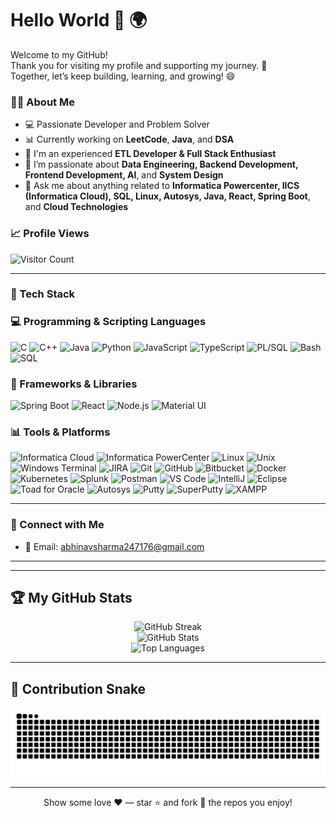 # Hello World 👋 🌍

Welcome to my GitHub!  
Thank you for visiting my profile and supporting my journey. 🚀  
Together, let’s keep building, learning, and growing! 😄


### 👨‍💻 About Me

- 💻 Passionate Developer and Problem Solver
- 📊 Currently working on **LeetCode**, **Java**, and **DSA**
- 🔭 I'm an experienced **ETL Developer & Full Stack Enthusiast**
- 🌱 I’m passionate about **Data Engineering, Backend Development, Frontend Development, AI**, and **System Design**
- 💬 Ask me about anything related to **Informatica Powercenter, IICS (Informatica Cloud), SQL, Linux, Autosys, Java, React, Spring Boot**, and **Cloud Technologies**
  


### 📈 Profile Views

![Visitor Count](https://komarev.com/ghpvc/?username=abhinavsharma2471716&color=blue&style=flat)

---

### 🧰 Tech Stack


### 💻 Programming & Scripting Languages
![C](https://img.shields.io/badge/C-00599C?style=flat&logo=c&logoColor=white)
![C++](https://img.shields.io/badge/C++-00599C?style=flat&logo=c%2B%2B&logoColor=white)
![Java](https://img.shields.io/badge/Java-007396?style=flat&logo=java&logoColor=white)
![Python](https://img.shields.io/badge/Python-3776AB?style=flat&logo=python&logoColor=white)
![JavaScript](https://img.shields.io/badge/JavaScript-F7DF1E?style=flat&logo=javascript&logoColor=black)
![TypeScript](https://img.shields.io/badge/TypeScript-3178C6?style=flat&logo=typescript&logoColor=white)
![PL/SQL](https://img.shields.io/badge/PL%2FSQL-F80000?style=flat&logo=oracle&logoColor=white)
![Bash](https://img.shields.io/badge/Bash-4EAA25?style=flat&logo=gnubash&logoColor=white)
![SQL](https://img.shields.io/badge/SQL-025E8C?style=flat&logo=postgresql&logoColor=white)

### 🧱 Frameworks & Libraries
![Spring Boot](https://img.shields.io/badge/Spring%20Boot-6DB33F?style=flat&logo=spring-boot&logoColor=white)
![React](https://img.shields.io/badge/React-61DAFB?style=flat&logo=react&logoColor=black)
![Node.js](https://img.shields.io/badge/Node.js-339933?style=flat&logo=node.js&logoColor=white)
![Material UI](https://img.shields.io/badge/Material--UI-007FFF?style=flat&logo=mui&logoColor=white)

### 📊 Tools & Platforms
![Informatica Cloud](https://img.shields.io/badge/Informatica%20Cloud-F37021?style=flat)
![Informatica PowerCenter](https://img.shields.io/badge/Informatica%20PowerCenter-F37021?style=flat)
![Linux](https://img.shields.io/badge/Linux-FCC624?style=flat&logo=linux&logoColor=black)
![Unix](https://img.shields.io/badge/Unix-003B57?style=flat&logo=gnubash&logoColor=white)
![Windows Terminal](https://img.shields.io/badge/Windows%20Terminal-0078D7?style=flat&logo=windows-terminal&logoColor=white)
![JIRA](https://img.shields.io/badge/JIRA-0052CC?style=flat&logo=jira&logoColor=white)
![Git](https://img.shields.io/badge/Git-F05032?style=flat&logo=git&logoColor=white)
![GitHub](https://img.shields.io/badge/GitHub-181717?style=flat&logo=github&logoColor=white)
![Bitbucket](https://img.shields.io/badge/Bitbucket-0052CC?style=flat&logo=bitbucket&logoColor=white)
![Docker](https://img.shields.io/badge/Docker-2496ED?style=flat&logo=docker&logoColor=white)
![Kubernetes](https://img.shields.io/badge/Kubernetes-326CE5?style=flat&logo=kubernetes&logoColor=white)
![Splunk](https://img.shields.io/badge/Splunk-000000?style=flat&logo=splunk&logoColor=white)
![Postman](https://img.shields.io/badge/Postman-FF6C37?style=flat&logo=postman&logoColor=white)
![VS Code](https://img.shields.io/badge/VS%20Code-007ACC?style=flat&logo=visual-studio-code&logoColor=white)
![IntelliJ](https://img.shields.io/badge/IntelliJ%20IDEA-000000?style=flat&logo=intellijidea&logoColor=white)
![Eclipse](https://img.shields.io/badge/Eclipse-2C2255?style=flat&logo=eclipse&logoColor=white)
![Toad for Oracle](https://img.shields.io/badge/Toad%20for%20Oracle-FF9900?style=flat)
![Autosys](https://img.shields.io/badge/Autosys-2C3E50?style=flat)
![Putty](https://img.shields.io/badge/Putty-2C3E50?style=flat)
![SuperPutty](https://img.shields.io/badge/SuperPutty-2C3E50?style=flat)
![XAMPP](https://img.shields.io/badge/XAMPP-FB7A24?style=flat&logo=xampp&logoColor=white)


---

### 🔗 Connect with Me

- 📧 Email: abhinavsharma247176@gmail.com 

---

---

## 🏆 My GitHub Stats

<p align="center">
  <img src="https://github-readme-streak-stats.herokuapp.com/?user=abhinavsharma2471716&theme=tokyonight" alt="GitHub Streak" />
  <br/>
  <img src="https://github-readme-stats.vercel.app/api?username=abhinavsharma2471716&show_icons=true&theme=tokyonight" alt="GitHub Stats" />
  <br/>
  <img src="https://github-readme-stats.vercel.app/api/top-langs/?username=abhinavsharma2471716&layout=compact&theme=tokyonight" alt="Top Languages" />
</p>

---

## 🐍 Contribution Snake

![snake gif](https://github.com/abhinavsharma2471716/abhinavsharma2471716/blob/output/github-contribution-grid-snake.svg)

---

<p align="center">
  Show some love ❤️ — star ⭐ and fork 🍴 the repos you enjoy!
</p>

